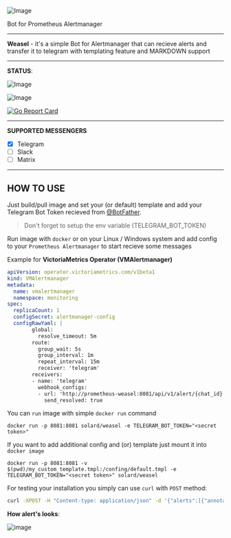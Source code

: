 ![Image](weasel.png)

Bot for Prometheus Alertmanager

---

**Weasel** - it's a simple Bot for Alertmanager that can recieve alerts and transfer it to telegram with templating feature and MARKDOWN support

---

**STATUS**:

![Image](https://img.shields.io/github/workflow/status/solyard/weasel/Go?label=Go%20Compile%20&style=for-the-badge)

![Image](https://img.shields.io/github/workflow/status/solyard/weasel/ci?color=blue&label=Docker%20Build&style=for-the-badge)

[![Go Report Card](https://goreportcard.com/badge/github.com/solyard/weasel)](https://goreportcard.com/report/github.com/solyard/weasel)

---

**SUPPORTED MESSENGERS**
- [x] Telegram
- [ ] Slack
- [ ] Matrix

---
<h2>HOW TO USE</h2>

Just build/pull image and set your (or default) template and add your Telegram Bot Token recieved from [@BotFather](https://t.me/botfather).

> Don't forget to setup the env variable (TELEGRAM_BOT_TOKEN)

Run image with `docker` or on your Linux / Windows system and add config to your `Prometheus Alertmanager` to start recieve some messages

Example for **VictoriaMetrics Operator (VMAlertmanager)**

```yaml
apiVersion: operator.victoriametrics.com/v1beta1
kind: VMAlertmanager
metadata:
  name: vmalertmanager
  namespace: monitoring
spec:
  replicaCount: 1
  configSecret: alertmanager-config
  configRawYaml: |
        global:
          resolve_timeout: 5m
        route:
          group_wait: 5s
          group_interval: 1m
          repeat_interval: 15m
          receiver: 'telegram'
        receivers:
        - name: 'telegram'
          webhook_configs:
          - url: 'http://prometheus-weasel:8081/api/v1/alert/{chat_id}'
            send_resolved: true
```

You can `run` image with simple `docker run` command
```
docker run -p 8081:8081 solard/weasel -e TELEGRAM_BOT_TOKEN="<secret token>"
```
If you want to add additional config and (or) template just mount it into `docker image`
```
docker run -p 8081:8081 -v $(pwd)/my_custom_template.tmpl:/confing/default.tmpl -e TELEGRAM_BOT_TOKEN="<secret token>" solard/weasel
```

For testing your installation you simply can use `curl` with `POST` method:

```bash
curl -XPOST -H "Content-type: application/json" -d '{"alerts":[{"annotations":{"description":"SOME TEXT DATA","summary":"TEST ALERT"},"generatorURL":"http:\/\/alert:8080\/api\/v1\/15821810008956981301\/8832311346543396454\/status","labels":{"alertgroup":"rules","alertname":"CRITICAL TEST","instance":"my-test-instance","severity":"critical"},"startsAt":"2021-04-20T05:15:04.65109161Z"},{"annotations":{"description":"SOME TEXT DATA","summary":"TEST LERT"},"generatorURL":"http:\/\/alert:8080\/api\/v1\/15821810008956981301\/15760119835279596093\/status","labels":{"alertgroup":"rules","alertname":"WARNING TEST","instance":"my-test-instance","severity":"warning"},"startsAt":"2021-04-20T05:14:34.648183556Z"}],"commonAnnotations":{"summary":"SOME ANNOTATIONS"},"commonLabels":{"alertgroup":"rules","instance":"my-test-instance"},"externalURL":"http:\/\/alert:9093","groupKey":0,"groupLabels":{},"receiver":"telegram","status":"resolved","version":0}' 'localhost:8081/api/v1/alert/{chat_id}'
```

**How alert's looks**:

![image](https://user-images.githubusercontent.com/8751732/116091391-7062ac80-a6ad-11eb-8645-86f2750d1d21.png)

